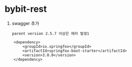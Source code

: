# bybit-rest

1. swagger 추가

	`parent version 2.5.7 이상은 에러 발생1`

``` 
	<dependency>
		<groupId>io.springfox</groupId>
		<artifactId>springfox-boot-starter</artifactId>
		<version>3.0.0</version>
	</dependency>
```
